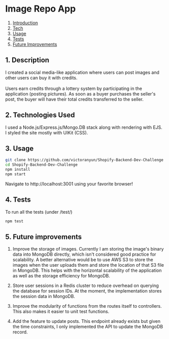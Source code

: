 # Image Repo App

1. [ Introduction ](#intro)
2. [ Tech ](#tech)
3. [ Usage ](#usage)
4. [ Tests ](#tests)
5. [ Future Improvements ](#improvements)

<a name="intro"></a>
## 1. Description

I created a social media-like application where users can post images and other users can buy it with credits. <br> <br>
Users earn credits through a lottery system by participating in the application (posting pictures).
As soon as a buyer purchases the seller's post, the buyer will have their total credits transferred to the seller. <br>

<a name="tech"></a>
## 2. Technologies Used

I used a Node.js/Express.js/Mongo.DB stack along with rendering with EJS. I styled the site mostly with UIKit (CSS). 

<a name="usage"></a>
## 3. Usage

```bash
git clone https://github.com/victoranyun/Shopify-Backend-Dev-Challenge
cd Shopify-Backend-Dev-Challenge
npm install
npm start
```

Navigate to http://localhost:3001 using your favorite browser!

<a name="tests"></a>
## 4. Tests
To run all the tests (under /test/)
```bash
npm test
```

<a name="improvements"></a>
## 5. Future improvements
1. Improve the storage of images. Currently I am storing the image's binary data into MongoDB directly, which isn't considered good practice for scalability. A better alternative would be to use AWS S3 to store the images when the user uploads them and store the location of that S3 file in MongoDB.
This helps with the horizontal scalability of the application as well as the storage efficiency for MongoDB.

2. Store user sessions in a Redis cluster to reduce overhead on querying the database for session IDs. At the moment, the implementation stores the session data in MongoDB.

3. Improve the modularity of functions from the routes itself to controllers. This also makes it easier to unit test functions.

4. Add the feature to update posts. This endpoint already exists but given the time constraints, I only implemented the API to update the MongoDB record.





